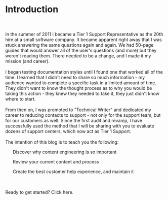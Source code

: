 <h1>Introduction</h1>
<br><br> 
In the summer of 2011 I became a Tier 1 Support Representative as the 20th hire at a small software company. 
It became apparent right away that I was stuck answering the same questions again and again. We had 50-page guides that would answer all of the user's questions (and more)
but they weren't reading them. There needed to be a change, and I made it my mission (and career). 
<br><br>
I began testing documentation styles until I found one that worked all of the time. I learned that I didn't need to share so much information - my audience wanted to complete
a specific task in a limited amount of time. They didn't want to know the thought process as to why you would be taking this action - they knew they needed to take it, they
just didn't know where to start.
<br><br>
From then on, I was promoted to "Technical Writer" and dedicated my career to reducing contacts to support - not only for the support team, but for our customers as well.
Since the first audit and revamp, I have successfully used the method that I will be sharing with you to evaluate dozens of support centers, which now act as Tier 1 Support.
<br><br>
The intention of this blog is to teach you the following:
<ul>Discover why content engineering is so important</ul>
<ul>Review your current content and process</ul>
<ul>Create the best customer help experience, and maintain it</ul>
<br><br>
Ready to get started? Click here.
